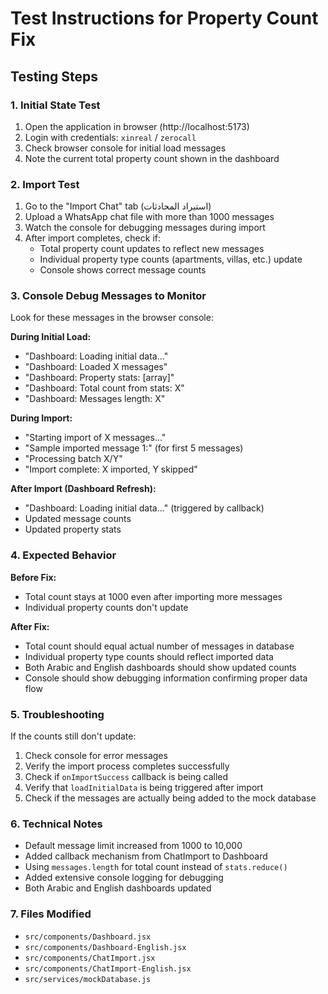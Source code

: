 # Test Instructions for Property Count Fix

## Testing Steps

### 1. Initial State Test
1. Open the application in browser (http://localhost:5173)
2. Login with credentials: `xinreal` / `zerocall`
3. Check browser console for initial load messages
4. Note the current total property count shown in the dashboard

### 2. Import Test
1. Go to the "Import Chat" tab (استيراد المحادثات)
2. Upload a WhatsApp chat file with more than 1000 messages
3. Watch the console for debugging messages during import
4. After import completes, check if:
   - Total property count updates to reflect new messages
   - Individual property type counts (apartments, villas, etc.) update
   - Console shows correct message counts

### 3. Console Debug Messages to Monitor

Look for these messages in the browser console:

**During Initial Load:**
- "Dashboard: Loading initial data..."
- "Dashboard: Loaded X messages"
- "Dashboard: Property stats: [array]"
- "Dashboard: Total count from stats: X"
- "Dashboard: Messages length: X"

**During Import:**
- "Starting import of X messages..."
- "Sample imported message 1:" (for first 5 messages)
- "Processing batch X/Y"
- "Import complete: X imported, Y skipped"

**After Import (Dashboard Refresh):**
- "Dashboard: Loading initial data..." (triggered by callback)
- Updated message counts
- Updated property stats

### 4. Expected Behavior

**Before Fix:**
- Total count stays at 1000 even after importing more messages
- Individual property counts don't update

**After Fix:**
- Total count should equal actual number of messages in database
- Individual property type counts should reflect imported data
- Both Arabic and English dashboards should show updated counts
- Console should show debugging information confirming proper data flow

### 5. Troubleshooting

If the counts still don't update:

1. Check console for error messages
2. Verify the import process completes successfully
3. Check if `onImportSuccess` callback is being called
4. Verify that `loadInitialData` is being triggered after import
5. Check if the messages are actually being added to the mock database

### 6. Technical Notes

- Default message limit increased from 1000 to 10,000
- Added callback mechanism from ChatImport to Dashboard
- Using `messages.length` for total count instead of `stats.reduce()`
- Added extensive console logging for debugging
- Both Arabic and English dashboards updated

### 7. Files Modified
- `src/components/Dashboard.jsx`
- `src/components/Dashboard-English.jsx` 
- `src/components/ChatImport.jsx`
- `src/components/ChatImport-English.jsx`
- `src/services/mockDatabase.js`
